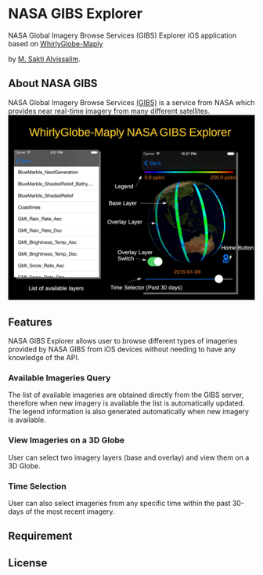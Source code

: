 # NASA GIBS Explorer

NASA Global Imagery Browse Services (GIBS) Explorer iOS application based on [WhirlyGlobe-Maply](https://github.com/mousebird/WhirlyGlobe) 

by [M. Sakti Alvissalim](http://alvissalim.wordpress.com).

## About NASA GIBS
NASA Global Imagery Browse Services [(GIBS)](https://earthdata.nasa.gov/gibs) is a service from NASA which provides near real-time imagery from many different satellites. 
![WG_NASAGIBSExplorer](Figure1.jpg)

## Features
NASA GIBS Explorer allows user to browse different types of imageries provided by NASA GIBS from iOS devices without needing to have any knowledge of the API. 
### Available Imageries Query
The list of available imageries are obtained directly from the GIBS server, therefore when new imagery is available the list is automatically updated. The legend information is also generated automatically when new imagery is available. 
### View Imageries on a 3D Globe
User can select two imagery layers (base and overlay) and view them on a 3D Globe. 
### Time Selection
User can also select imageries from any specific time within the past 30-days of the most recent imagery.
### 

## Requirement

## 

## License


